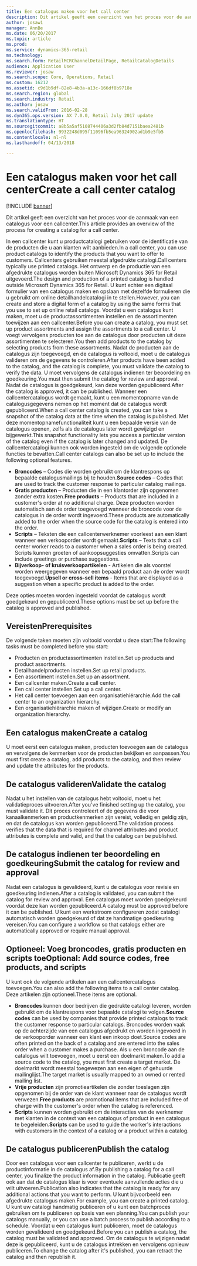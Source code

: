 ```yaml
---
title: Een catalogus maken voor het call center
description: Dit artikel geeft een overzicht van het proces voor de aanmaak van een catalogus voor een callcenter.
author: josaw1
manager: AnnBe
ms.date: 06/20/2017
ms.topic: article
ms.prod: 
ms.service: dynamics-365-retail
ms.technology: 
ms.search.form: RetailMCRChannelDetailPage, RetailCatalogDetails
audience: Application User
ms.reviewer: josaw
ms.search.scope: Core, Operations, Retail
ms.custom: 16212
ms.assetid: c9d1b9df-82e8-4b3a-a13c-166df8b9718e
ms.search.region: global
ms.search.industry: Retail
ms.author: josaw
ms.search.validFrom: 2016-02-28
ms.dyn365.ops.version: AX 7.0.0, Retail July 2017 update
ms.translationtype: HT
ms.sourcegitcommit: a8b5a5af5108744406a3d2fb84d7151baea2481b
ms.openlocfilehash: 9932248d095f11096fb5ea96324902ad1b9e5fb5
ms.contentlocale: nl-nl
ms.lasthandoff: 04/13/2018

---
```


# <a name="create-a-call-center-catalog"></a><span data-ttu-id="cb468-103">Een catalogus maken voor het call center</span><span class="sxs-lookup"><span data-stu-id="cb468-103">Create a call center catalog</span></span>

[!INCLUDE [banner](includes/banner.md)]

<span data-ttu-id="cb468-104">Dit artikel geeft een overzicht van het proces voor de aanmaak van een catalogus voor een callcenter.</span><span class="sxs-lookup"><span data-stu-id="cb468-104">This article provides an overview of the process for creating a catalog for a call center.</span></span> 

<span data-ttu-id="cb468-105">In een callcenter kunt u productcatalogi gebruiken voor de identificatie van de producten die u aan klanten wilt aanbieden.</span><span class="sxs-lookup"><span data-stu-id="cb468-105">In a call center, you can use product catalogs to identify the products that you want to offer to customers.</span></span> <span data-ttu-id="cb468-106">Callcenters gebruiken meestal afgedrukte catalogi.</span><span class="sxs-lookup"><span data-stu-id="cb468-106">Call centers typically use printed catalogs.</span></span> <span data-ttu-id="cb468-107">Het ontwerp en de productie van een afgedrukte catalogus worden buiten Microsoft Dynamics 365 for Retail uitgevoerd.</span><span class="sxs-lookup"><span data-stu-id="cb468-107">The design and production of a printed catalog is handled outside Microsoft Dynamics 365 for Retail.</span></span> <span data-ttu-id="cb468-108">U kunt echter een digitaal formulier van een catalogus maken en opslaan met dezelfde formulieren die u gebruikt om online detailhandelcatalogi in te stellen.</span><span class="sxs-lookup"><span data-stu-id="cb468-108">However, you can create and store a digital form of a catalog by using the same forms that you use to set up online retail catalogs.</span></span> <span data-ttu-id="cb468-109">Voordat u een catalogus kunt maken, moet u de productassortimenten instellen en de assortimenten toewijzen aan een callcenter.</span><span class="sxs-lookup"><span data-stu-id="cb468-109">Before you can create a catalog, you must set up product assortments and assign the assortments to a call center.</span></span> <span data-ttu-id="cb468-110">U voegt vervolgens producten toe aan de catalogus door producten uit deze assortimenten te selecteren.</span><span class="sxs-lookup"><span data-stu-id="cb468-110">You then add products to the catalog by selecting products from these assortments.</span></span> <span data-ttu-id="cb468-111">Nadat de producten aan de catalogus zijn toegevoegd, en de catalogus is voltooid, moet u de catalogus valideren om de gegevens te controleren.</span><span class="sxs-lookup"><span data-stu-id="cb468-111">After products have been added to the catalog, and the catalog is complete, you must validate the catalog to verify the data.</span></span> <span data-ttu-id="cb468-112">U moet vervolgens de catalogus indienen ter beoordeling en goedkeuring.</span><span class="sxs-lookup"><span data-stu-id="cb468-112">You must then submit the catalog for review and approval.</span></span> <span data-ttu-id="cb468-113">Nadat de catalogus is goedgekeurd, kan deze worden gepubliceerd.</span><span class="sxs-lookup"><span data-stu-id="cb468-113">After the catalog is approved, it can be published.</span></span> <span data-ttu-id="cb468-114">Wanneer een callcentercatalogus wordt gemaakt, kunt u een momentopname van de catalogusgegevens nemen op het moment dat de catalogus wordt gepubliceerd.</span><span class="sxs-lookup"><span data-stu-id="cb468-114">When a call center catalog is created, you can take a snapshot of the catalog data at the time when the catalog is published.</span></span> <span data-ttu-id="cb468-115">Met deze momentopnamefunctionaliteit kunt u een bepaalde versie van de catalogus openen, zelfs als de catalogus later wordt gewijzigd en bijgewerkt.</span><span class="sxs-lookup"><span data-stu-id="cb468-115">This snapshot functionality lets you access a particular version of the catalog even if the catalog is later changed and updated.</span></span> <span data-ttu-id="cb468-116">De callcentercatalogi kunnen ook worden ingesteld om de volgende optionele functies te bevatten.</span><span class="sxs-lookup"><span data-stu-id="cb468-116">Call center catalogs can also be set up to include the following optional features.</span></span>

-   <span data-ttu-id="cb468-117">**Broncodes** – Codes die worden gebruikt om de klantrespons op bepaalde catalogusmailings bij te houden.</span><span class="sxs-lookup"><span data-stu-id="cb468-117">**Source codes** – Codes that are used to track the customer response to particular catalog mailings.</span></span>
-   <span data-ttu-id="cb468-118">**Gratis producten** – Producten die in een klantorder zijn opgenomen zonder extra kosten.</span><span class="sxs-lookup"><span data-stu-id="cb468-118">**Free products** – Products that are included in a customer's order at no additional charge.</span></span> <span data-ttu-id="cb468-119">Deze producten worden automatisch aan de order toegevoegd wanneer de broncode voor de catalogus in de order wordt ingevoerd.</span><span class="sxs-lookup"><span data-stu-id="cb468-119">These products are automatically added to the order when the source code for the catalog is entered into the order.</span></span>
-   <span data-ttu-id="cb468-120">**Scripts** – Teksten die een callcenterwerknemer voorleest aan een klant wanneer een verkooporder wordt gemaakt.</span><span class="sxs-lookup"><span data-stu-id="cb468-120">**Scripts** – Texts that a call center worker reads to a customer when a sales order is being created.</span></span> <span data-ttu-id="cb468-121">Scripts kunnen groeten of aankoopsuggesties omvatten.</span><span class="sxs-lookup"><span data-stu-id="cb468-121">Scripts can include greetings or purchase suggestions.</span></span>
-   <span data-ttu-id="cb468-122">**Bijverkoop- of kruisverkoopartikelen** - Artikelen die als voorstel worden weergegeven wanneer een bepaald product aan de order wordt toegevoegd.</span><span class="sxs-lookup"><span data-stu-id="cb468-122">**Upsell or cross-sell items** - Items that are displayed as a suggestion when a specific product is added to the order.</span></span>

<span data-ttu-id="cb468-123">Deze opties moeten worden ingesteld voordat de catalogus wordt goedgekeurd en gepubliceerd.</span><span class="sxs-lookup"><span data-stu-id="cb468-123">These options must be set up before the catalog is approved and published.</span></span>

## <a name="prerequisites"></a><span data-ttu-id="cb468-124">Vereisten</span><span class="sxs-lookup"><span data-stu-id="cb468-124">Prerequisites</span></span>
<span data-ttu-id="cb468-125">De volgende taken moeten zijn voltooid voordat u deze start:</span><span class="sxs-lookup"><span data-stu-id="cb468-125">The following tasks must be completed before you start:</span></span>

-   <span data-ttu-id="cb468-126">Producten en productassortimenten instellen.</span><span class="sxs-lookup"><span data-stu-id="cb468-126">Set up products and product assortments.</span></span>
-   <span data-ttu-id="cb468-127">Detailhandelproducten instellen.</span><span class="sxs-lookup"><span data-stu-id="cb468-127">Set up retail products.</span></span>
-   <span data-ttu-id="cb468-128">Een assortiment instellen.</span><span class="sxs-lookup"><span data-stu-id="cb468-128">Set up an assortment.</span></span>
-   <span data-ttu-id="cb468-129">Een callcenter maken.</span><span class="sxs-lookup"><span data-stu-id="cb468-129">Create a call center.</span></span>
-   <span data-ttu-id="cb468-130">Een call center instellen.</span><span class="sxs-lookup"><span data-stu-id="cb468-130">Set up a call center.</span></span>
-   <span data-ttu-id="cb468-131">Het call center toevoegen aan een organisatiehiërarchie.</span><span class="sxs-lookup"><span data-stu-id="cb468-131">Add the call center to an organization hierarchy.</span></span>
-   <span data-ttu-id="cb468-132">Een organisatiehiërarchie maken of wijzigen.</span><span class="sxs-lookup"><span data-stu-id="cb468-132">Create or modify an organization hierarchy.</span></span>

## <a name="create-a-catalog"></a><span data-ttu-id="cb468-133">Een catalogus maken</span><span class="sxs-lookup"><span data-stu-id="cb468-133">Create a catalog</span></span>
<span data-ttu-id="cb468-134">U moet eerst een catalogus maken, producten toevoegen aan de catalogus en vervolgens de kenmerken voor de producten bekijken en aanpassen.</span><span class="sxs-lookup"><span data-stu-id="cb468-134">You must first create a catalog, add products to the catalog, and then review and update the attributes for the products.</span></span>

## <a name="validate-the-catalog"></a><span data-ttu-id="cb468-135">De catalogus valideren</span><span class="sxs-lookup"><span data-stu-id="cb468-135">Validate the catalog</span></span>
<span data-ttu-id="cb468-136">Nadat u het instellen van de catalogus hebt voltooid, moet u het validatieproces uitvoeren.</span><span class="sxs-lookup"><span data-stu-id="cb468-136">After you've finished setting up the catalog, you must validate it.</span></span> <span data-ttu-id="cb468-137">Dit proces controleert of de gegevens die voor kanaalkenmerken en productkenmerken zijn vereist, volledig en geldig zijn, en dat de catalogus kan worden gepubliceerd.</span><span class="sxs-lookup"><span data-stu-id="cb468-137">The validation process verifies that the data that is required for channel attributes and product attributes is complete and valid, and that the catalog can be published.</span></span>

## <a name="submit-the-catalog-for-review-and-approval"></a><span data-ttu-id="cb468-138">De catalogus indienen ter beoordeling en goedkeuring</span><span class="sxs-lookup"><span data-stu-id="cb468-138">Submit the catalog for review and approval</span></span>
<span data-ttu-id="cb468-139">Nadat een catalogus is gevalideerd, kunt u de catalogus voor revisie en goedkeuring indienen.</span><span class="sxs-lookup"><span data-stu-id="cb468-139">After a catalog is validated, you can submit the catalog for review and approval.</span></span> <span data-ttu-id="cb468-140">Een catalogus moet worden goedgekeurd voordat deze kan worden gepubliceerd.</span><span class="sxs-lookup"><span data-stu-id="cb468-140">A catalog must be approved before it can be published.</span></span> <span data-ttu-id="cb468-141">U kunt een werkstroom configureren zodat catalogi automatisch worden goedgekeurd of dat ze handmatige goedkeuring vereisen.</span><span class="sxs-lookup"><span data-stu-id="cb468-141">You can configure a workflow so that catalogs either are automatically approved or require manual approval.</span></span>

## <a name="optional-add-source-codes-free-products-and-scripts"></a><span data-ttu-id="cb468-142">Optioneel: Voeg broncodes, gratis producten en scripts toe</span><span class="sxs-lookup"><span data-stu-id="cb468-142">Optional: Add source codes, free products, and scripts</span></span>
<span data-ttu-id="cb468-143">U kunt ook de volgende artikelen aan een callcentercatalogus toevoegen.</span><span class="sxs-lookup"><span data-stu-id="cb468-143">You can also add the following items to a call center catalog.</span></span> <span data-ttu-id="cb468-144">Deze artikelen zijn optioneel.</span><span class="sxs-lookup"><span data-stu-id="cb468-144">These items are optional.</span></span>

-   <span data-ttu-id="cb468-145">**Broncodes** kunnen door bedrijven die gedrukte catalogi leveren, worden gebruikt om de klantrespons voor bepaalde catalogi te volgen.</span><span class="sxs-lookup"><span data-stu-id="cb468-145">**Source codes** can be used by companies that provide printed catalogs to track the customer response to particular catalogs.</span></span> <span data-ttu-id="cb468-146">Broncodes worden vaak op de achterzijde van een catalogus afgedrukt en worden ingevoerd in de verkooporder wanneer een klant een inkoop doet.</span><span class="sxs-lookup"><span data-stu-id="cb468-146">Source codes are often printed on the back of a catalog and are entered into the sales order when a customer makes a purchase.</span></span> <span data-ttu-id="cb468-147">Als u een broncode aan de catalogus wilt toevoegen, moet u eerst een doelmarkt maken.</span><span class="sxs-lookup"><span data-stu-id="cb468-147">To add a source code to the catalog, you must first create a target market.</span></span> <span data-ttu-id="cb468-148">De doelmarkt wordt meestal toegewezen aan een eigen of gehuurde mailinglijst.</span><span class="sxs-lookup"><span data-stu-id="cb468-148">The target market is usually mapped to an owned or rented mailing list.</span></span>
-   <span data-ttu-id="cb468-149">**Vrije producten** zijn promotieartikelen die zonder toeslagen zijn opgenomen bij de order van de klant wanneer naar de catalogus wordt verwezen.</span><span class="sxs-lookup"><span data-stu-id="cb468-149">**Free products** are promotional items that are included free of charge with the customer's order when the catalog is referenced.</span></span>
-   <span data-ttu-id="cb468-150">**Scripts** kunnen worden gebruikt om de interacties van de werknemer met klanten in de context van een catalogus of product in een catalogus te begeleiden.</span><span class="sxs-lookup"><span data-stu-id="cb468-150">**Scripts** can be used to guide the worker's interactions with customers in the context of a catalog or a product within a catalog.</span></span>

## <a name="publish-the-catalog"></a><span data-ttu-id="cb468-151">De catalogus publiceren</span><span class="sxs-lookup"><span data-stu-id="cb468-151">Publish the catalog</span></span>
<span data-ttu-id="cb468-152">Door een catalogus voor een callcenter te publiceren, werkt u de productinformatie in de catalogus af.</span><span class="sxs-lookup"><span data-stu-id="cb468-152">By publishing a catalog for a call center, you finalize the product information in the catalog.</span></span> <span data-ttu-id="cb468-153">Publicatie geeft ook aan dat de catalogus klaar is voor eventuele aanvullende acties die u wilt uitvoeren.</span><span class="sxs-lookup"><span data-stu-id="cb468-153">Publication also indicates that the catalog is ready for any additional actions that you want to perform.</span></span> <span data-ttu-id="cb468-154">U kunt bijvoorbeeld een afgedrukte catalogus maken.</span><span class="sxs-lookup"><span data-stu-id="cb468-154">For example, you can create a printed catalog.</span></span> <span data-ttu-id="cb468-155">U kunt uw catalogi handmatig publiceren of u kunt een batchproces gebruiken om te publiceren op basis van een planning.</span><span class="sxs-lookup"><span data-stu-id="cb468-155">You can publish your catalogs manually, or you can use a batch process to publish according to a schedule.</span></span> <span data-ttu-id="cb468-156">Voordat u een catalogus kunt publiceren, moet de catalogus worden gevalideerd en goedgekeurd.</span><span class="sxs-lookup"><span data-stu-id="cb468-156">Before you can publish a catalog, the catalog must be validated and approved.</span></span> <span data-ttu-id="cb468-157">Om de catalogus te wijzigen nadat deze is gepubliceerd, kunt u de catalogus intrekken en vervolgens opnieuw publiceren.</span><span class="sxs-lookup"><span data-stu-id="cb468-157">To change the catalog after it's published, you can retract the catalog and then republish it.</span></span>




